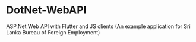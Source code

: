 # DotNet-WebAPI
ASP.Net Web API with Flutter and JS clients (An example application for Sri Lanka Bureau of Foreign Employment)
